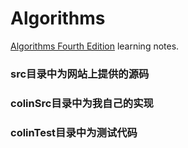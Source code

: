 # Algorithms
[Algorithms Fourth Edition](http://algs4.cs.princeton.edu/home/) learning notes.

### src目录中为网站上提供的源码
### colinSrc目录中为我自己的实现
### colinTest目录中为测试代码 
